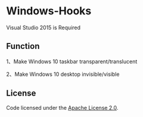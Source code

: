 # Windows-Hooks

Visual Studio 2015 is Required

## Function

1、Make Windows 10 taskbar transparent/translucent

2、Make Windows 10 desktop invisible/visible


## License

Code licensed under the [Apache License 2.0](LICENSE).


